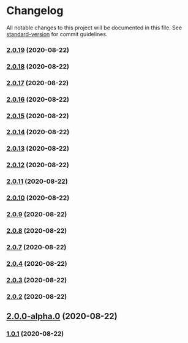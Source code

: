 # Changelog

All notable changes to this project will be documented in this file. See [standard-version](https://github.com/conventional-changelog/standard-version) for commit guidelines.

### [2.0.19](https://github.com/pandahereboy/npm-test/compare/v2.0.11...v2.0.19) (2020-08-22)

### [2.0.18](https://github.com/pandahereboy/npm-test/compare/v2.0.11...v2.0.18) (2020-08-22)

### [2.0.17](https://github.com/pandahereboy/npm-test/compare/v2.0.11...v2.0.17) (2020-08-22)

### [2.0.16](https://github.com/pandahereboy/npm-test/compare/v2.0.11...v2.0.16) (2020-08-22)

### [2.0.15](https://github.com/pandahereboy/npm-test/compare/v2.0.11...v2.0.15) (2020-08-22)

### [2.0.14](https://github.com/pandahereboy/npm-test/compare/v2.0.11...v2.0.14) (2020-08-22)

### [2.0.13](https://github.com/pandahereboy/npm-test/compare/v2.0.11...v2.0.13) (2020-08-22)

### [2.0.12](https://github.com/pandahereboy/npm-test/compare/v2.0.11...v2.0.12) (2020-08-22)

### [2.0.11](https://github.com/pandahereboy/npm-test/compare/v2.0.10...v2.0.11) (2020-08-22)

### [2.0.10](https://github.com/pandahereboy/npm-test/compare/v2.0.9...v2.0.10) (2020-08-22)

### [2.0.9](https://github.com/pandahereboy/npm-test/compare/v2.0.8...v2.0.9) (2020-08-22)

### [2.0.8](https://github.com/pandahereboy/npm-test/compare/v2.0.7...v2.0.8) (2020-08-22)

### [2.0.7](https://github.com/pandahereboy/npm-test/compare/v2.0.5...v2.0.7) (2020-08-22)

### [2.0.4](https://github.com/pandahereboy/npm-test/compare/v2.0.3...v2.0.4) (2020-08-22)

### [2.0.3](https://github.com/pandahereboy/npm-test/compare/v2.0.2...v2.0.3) (2020-08-22)

### [2.0.2](https://github.com/pandahereboy/npm-test/compare/v2.0.1...v2.0.2) (2020-08-22)

## [2.0.0-alpha.0](https://github.com/pandahereboy/npm-test/compare/v2.0.0-0...v2.0.0-alpha.0) (2020-08-22)

### [1.0.1](https://github.com/pandahereboy/npm-test/compare/v1.0.1-testing.0...v1.0.1) (2020-08-22)
